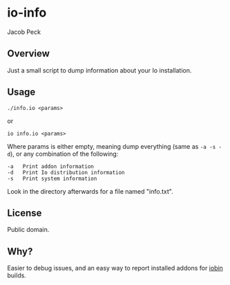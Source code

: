 # io-info
Jacob Peck

## Overview

Just a small script to dump information about your Io installation.

## Usage

    ./info.io <params>
    
or

    io info.io <params>

Where params is either empty, meaning dump everything (same as `-a -s -d`), or 
any combination of the following:

    -a   Print addon information
    -d   Print Io distribution information
    -s   Print system information

Look in the directory afterwards for a file named "info.txt".

## License

Public domain.

## Why?

Easier to debug issues, and an easy way to report installed addons for [iobin](http://iobin.suspended-chord.info/) builds.
